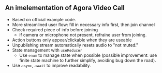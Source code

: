 
## An imelementation of Agora Video Call

* Based on official example code.
* More streamlined user flow: fill in necessary info first, then join channel
* Check required piece of info before joining
  * if camera or microphone not present, refraine user from joining.
* Action buttons only appear/clickable when they are useable
* Unpublishing stream automatically resets audio to "not muted."
* State management with `useReducer`
  * Use `enum` to manage state when possible (possible improvement: use finite state machine to further simplify, avoiding bug down the road).
* Use `async`, `await` to improve readability.

